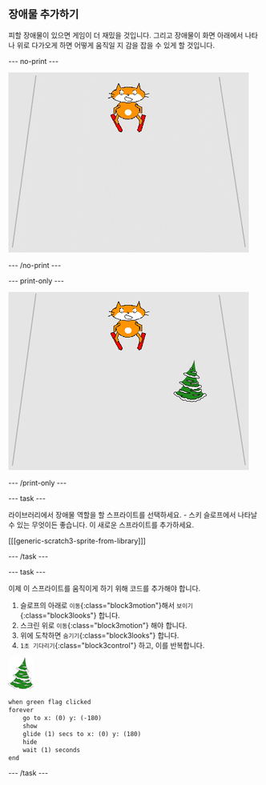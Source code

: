 ## 장애물 추가하기

피할 장애물이 있으면 게임이 더 재밌을 것입니다. 그리고 장애물이 화면 아래에서 나타나 위로 다가오게 하면 어떻게 움직일 지 감을 잡을 수 있게 할 것입니다.

--- no-print ---

![장애물](images/skier_obstacle_moving.gif)

--- /no-print ---

--- print-only ---

![장애물](images/skier_obstacle.png)

--- /print-only ---

--- task ---

라이브러리에서 장애물 역할을 할 스프라이트를 선택하세요. - 스키 슬로프에서 나타날 수 있는 무엇이든 좋습니다. 이 새로운 스프라이트를 추가하세요.

[[[generic-scratch3-sprite-from-library]]]

--- /task ---

--- task ---

이제 이 스프라이트를 움직이게 하기 위해 코드를 추가해야 합니다.

1. 슬로프의 아래로 `이동`{:class="block3motion"}해서 `보이기`{:class="block3looks"} 합니다.
1. 스크린 위로 `이동`{:class="block3motion"} 해야 합니다.
1. 위에 도착하면 `숨기기`{:class="block3looks"} 합니다.
1. `1초 기다리기`{:class="block3control"} 하고, 이를 반복합니다.

![장애물 스프라이트](images/obstacle_sprite.png)

```blocks3
when green flag clicked
forever 
    go to x: (0) y: (-180)
    show
    glide (1) secs to x: (0) y: (180)
    hide
    wait (1) seconds
end
```

--- /task ---
